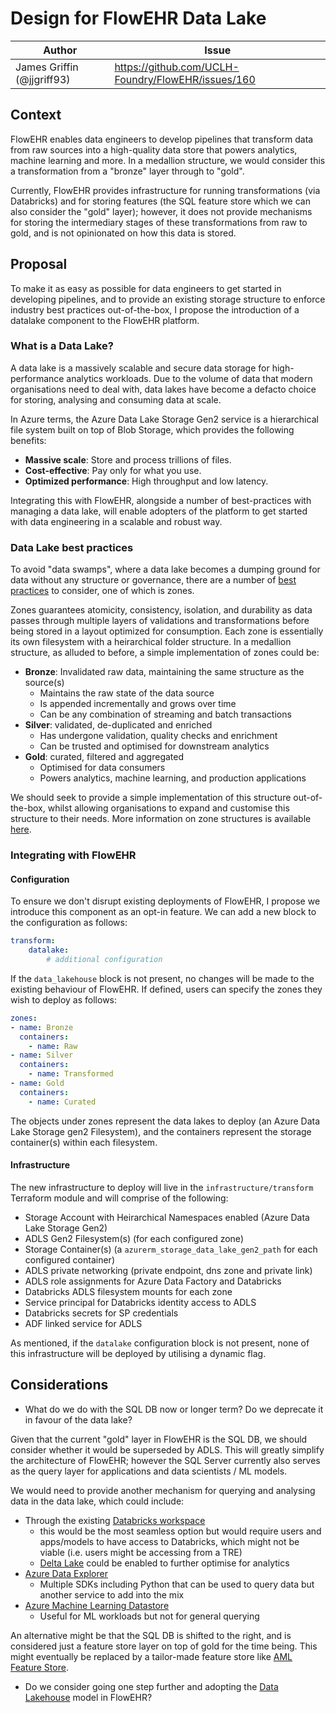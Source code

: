 # Design for FlowEHR Data Lake

| Author                     | Issue                                              |
|----------------------------|----------------------------------------------------|
| James Griffin (@jjgriff93) | https://github.com/UCLH-Foundry/FlowEHR/issues/160 |


## Context

FlowEHR enables data engineers to develop pipelines that transform data from raw sources into a high-quality data store that powers analytics, machine learning and more. In a medallion structure, we would consider this a transformation from a "bronze" layer through to "gold".

Currently, FlowEHR provides infrastructure for running transformations (via Databricks) and for storing features (the SQL feature store which we can also consider the "gold" layer); however, it does not provide mechanisms for storing the intermediary stages of these transformations from raw to gold, and is not opinionated on how this data is stored.


## Proposal

To make it as easy as possible for data engineers to get started in developing pipelines, and to provide an existing storage structure to enforce industry best practices out-of-the-box, I propose the introduction of a datalake component to the FlowEHR platform.

### What is a Data Lake?

A data lake is a massively scalable and secure data storage for high-performance analytics workloads. Due to the volume of data that modern organisations need to deal with, data lakes have become a defacto choice for storing, analysing and consuming data at scale.

In Azure terms, the Azure Data Lake Storage Gen2 service is a hierarchical file system built on top of Blob Storage, which provides the following benefits:

- **Massive scale**: Store and process trillions of files.
- **Cost-effective**: Pay only for what you use.
- **Optimized performance**: High throughput and low latency.

Integrating this with FlowEHR, alongside a number of best-practices with managing a data lake, will enable adopters of the platform to get started with data engineering in a scalable and robust way.


### Data Lake best practices

To avoid "data swamps", where a data lake becomes a dumping ground for data without any structure or governance, there are a number of [best practices](https://learn.microsoft.com/en-us/azure/cloud-adoption-framework/scenarios/cloud-scale-analytics/best-practices/data-lake-overview#data-lake-planning) to consider, one of which is zones.

Zones guarantees atomicity, consistency, isolation, and durability as data passes through multiple layers of validations and transformations before being stored in a layout optimized for consumption. Each zone is essentially its own filesystem with a heirarchical folder structure. In a medallion structure, as alluded to before, a simple implementation of zones could be:

- **Bronze**: Invalidated raw data, maintaining the same structure as the source(s)
    - Maintains the raw state of the data source
    - Is appended incrementally and grows over time
    - Can be any combination of streaming and batch transactions
- **Silver**: validated, de-duplicated and enriched
    - Has undergone validation, quality checks and enrichment
    - Can be trusted and optimised for downstream analytics
- **Gold**: curated, filtered and aggregated
    - Optimised for data consumers
    - Powers analytics, machine learning, and production applications

We should seek to provide a simple implementation of this structure out-of-the-box, whilst allowing organisations to expand and customise this structure to their needs. More information on zone structures is available [here](https://learn.microsoft.com/en-us/azure/cloud-adoption-framework/scenarios/cloud-scale-analytics/best-practices/data-lake-zones).

### Integrating with FlowEHR

#### Configuration

To ensure we don't disrupt existing deployments of FlowEHR, I propose we introduce this component as an opt-in feature. We can add a new block to the configuration as follows:

```yaml
transform:
    datalake:
        # additional configuration
```

If the `data_lakehouse` block is not present, no changes will be made to the existing behaviour of FlowEHR. If defined, users can specify the zones they wish to deploy as follows:

```yaml
zones:
- name: Bronze
  containers:
    - name: Raw
- name: Silver
  containers:
    - name: Transformed
- name: Gold
  containers:
    - name: Curated
```

The objects under zones represent the data lakes to deploy (an Azure Data Lake Storage gen2 Filesystem), and the containers represent the storage container(s) within each filesystem.

#### Infrastructure

The new infrastructure to deploy will live in the `infrastructure/transform` Terraform module and will comprise of the following:

- Storage Account with Heirarchical Namespaces enabled (Azure Data Lake Storage Gen2)
- ADLS Gen2 Filesystem(s) (for each configured zone)
- Storage Container(s) (a `azurerm_storage_data_lake_gen2_path` for each configured container)
- ADLS private networking (private endpoint, dns zone and private link)
- ADLS role assignments for Azure Data Factory and Databricks
- Databricks ADLS filesystem mounts for each zone
- Service principal for Databricks identity access to ADLS
- Databricks secrets for SP credentials
- ADF linked service for ADLS

As mentioned, if the `datalake` configuration block is not present, none of this infrastructure will be deployed by utilising a dynamic flag.


## Considerations

- What do we do with the SQL DB now or longer term? Do we deprecate it in favour of the data lake?

Given that the current "gold" layer in FlowEHR is the SQL DB, we should consider whether it would be superseded by ADLS. This will greatly simplify the architecture of FlowEHR; however the SQL Server currently also serves as the query layer for applications and data scientists / ML models.

We would need to provide another mechanism for querying and analysing data in the data lake, which could include:
- Through the existing [Databricks workspace](https://learn.microsoft.com/en-us/azure/storage/blobs/data-lake-storage-use-databricks-spark)
    - this would be the most seamless option but would require users and apps/models to have access to Databricks, which might not be viable (i.e. users might be accessing from a TRE)
    - [Delta Lake](https://learn.microsoft.com/en-us/azure/databricks/delta/) could be enabled to further optimise for analytics
- [Azure Data Explorer](https://learn.microsoft.com/en-us/azure/data-explorer/data-lake-query-data)
    - Multiple SDKs including Python that can be used to query data but another service to add into the mix
- [Azure Machine Learning Datastore](https://learn.microsoft.com/en-us/azure/machine-learning/how-to-datastore?view=azureml-api-2&tabs=sdk-identity-based-access,sdk-adls-identity-access,sdk-azfiles-accountkey,sdk-adlsgen1-identity-access)
    - Useful for ML workloads but not for general querying

An alternative might be that the SQL DB is shifted to the right, and is considered just a feature store layer on top of gold for the time being. This might eventually be replaced by a tailor-made feature store like [AML Feature Store](https://learn.microsoft.com/en-us/azure/machine-learning/concept-what-is-managed-feature-store?view=azureml-api-2).

- Do we consider going one step further and adopting the [Data Lakehouse](https://learn.microsoft.com/en-us/azure/databricks/lakehouse/) model in FlowEHR?
